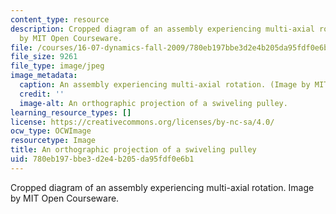 ```yaml
---
content_type: resource
description: Cropped diagram of an assembly experiencing multi-axial rotation. Image
  by MIT Open Courseware.
file: /courses/16-07-dynamics-fall-2009/780eb197bbe3d2e4b205da95fdf0e6b1_16-07f09-th.jpg
file_size: 9261
file_type: image/jpeg
image_metadata:
  caption: An assembly experiencing multi-axial rotation. (Image by MIT OpenCourseWare.)
  credit: ''
  image-alt: An orthographic projection of a swiveling pulley.
learning_resource_types: []
license: https://creativecommons.org/licenses/by-nc-sa/4.0/
ocw_type: OCWImage
resourcetype: Image
title: An orthographic projection of a swiveling pulley
uid: 780eb197-bbe3-d2e4-b205-da95fdf0e6b1
---
```

Cropped diagram of an assembly experiencing multi-axial rotation. Image by MIT Open Courseware.